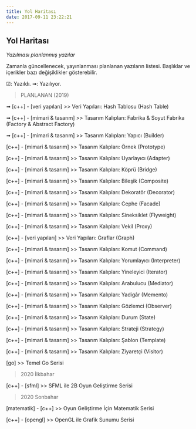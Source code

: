 ```yaml
---
title: Yol Haritası
date: 2017-09-11 23:22:21
---
```


## Yol Haritası

*Yazılması planlanmış yazılar*

Zamanla güncellenecek, yayınlanması planlanan yazıların listesi. Başlıklar ve içerikler bazı değişiklikler gösterebilir.


☑: Yazıldı.
➟: Yazılıyor.

> PLANLANAN (2019)

➟ [c++] - [veri yapıları] >> Veri Yapıları: Hash Tablosu (Hash Table)

➟ [c++] - [mimari & tasarım] >> Tasarım Kalıpları: Fabrika & Soyut Fabrika (Factory & Abstract Factory)

➟ [c++] - [mimari & tasarım] >> Tasarım Kalıpları: Yapıcı (Builder)

[c++] - [mimari & tasarım] >> Tasarım Kalıpları: Örnek (Prototype)

[c++] - [mimari & tasarım] >> Tasarım Kalıpları: Uyarlayıcı (Adapter)

[c++] - [mimari & tasarım] >> Tasarım Kalıpları: Köprü (Bridge)

[c++] - [mimari & tasarım] >> Tasarım Kalıpları: Bileşik (Composite)

[c++] - [mimari & tasarım] >> Tasarım Kalıpları: Dekoratör (Decorator)

[c++] - [mimari & tasarım] >> Tasarım Kalıpları: Cephe (Facade)

[c++] - [mimari & tasarım] >> Tasarım Kalıpları: Sineksiklet (Flyweight)

[c++] - [mimari & tasarım] >> Tasarım Kalıpları: Vekil (Proxy)

[c++] - [veri yapıları] >> Veri Yapıları: Graflar (Graph)

[c++] - [mimari & tasarım] >> Tasarım Kalıpları: Komut (Command)

[c++] - [mimari & tasarım] >> Tasarım Kalıpları: Yorumlayıcı (Interpreter)

[c++] - [mimari & tasarım] >> Tasarım Kalıpları: Yineleyici (Iterator)

[c++] - [mimari & tasarım] >> Tasarım Kalıpları: Arabulucu (Mediator)

[c++] - [mimari & tasarım] >> Tasarım Kalıpları: Yadigâr (Memento)

[c++] - [mimari & tasarım] >> Tasarım Kalıpları: Gözlemci (Observer)

[c++] - [mimari & tasarım] >> Tasarım Kalıpları: Durum (State)

[c++] - [mimari & tasarım] >> Tasarım Kalıpları: Strateji (Strategy)

[c++] - [mimari & tasarım] >> Tasarım Kalıpları: Şablon (Template)

[c++] - [mimari & tasarım] >> Tasarım Kalıpları: Ziyaretçi (Visitor)

[go] >> Temel Go Serisi

> 2020 İlkbahar

[c++] - [sfml] >> SFML ile 2B Oyun Geliştirme Serisi

> 2020 Sonbahar

[matematik] - [c++] >> Oyun Geliştirme İçin Matematik Serisi

[c++] - [opengl] >> OpenGL ile Grafik Sunumu Serisi
